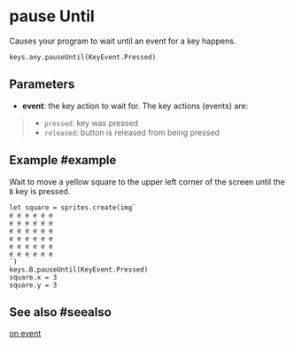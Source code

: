 # pause Until

Causes your program to wait until an event for a key happens.

```sig
keys.any.pauseUntil(KeyEvent.Pressed)
```

## Parameters

* **event**: the key action to wait for. The key actions (events) are:
> * ``pressed``: key was pressed
> * ``released``: button is released from being pressed

## Example #example

Wait to move a yellow square to the upper left corner of the screen until the ``B`` key is pressed.

```blocks
let square = sprites.create(img`
e e e e e e 
e e e e e e 
e e e e e e 
e e e e e e 
e e e e e e 
e e e e e e 
`)
keys.B.pauseUntil(KeyEvent.Pressed)
square.x = 3
square.y = 3
```

## See also #seealso

[on event](/reference/keys/key/on-event)